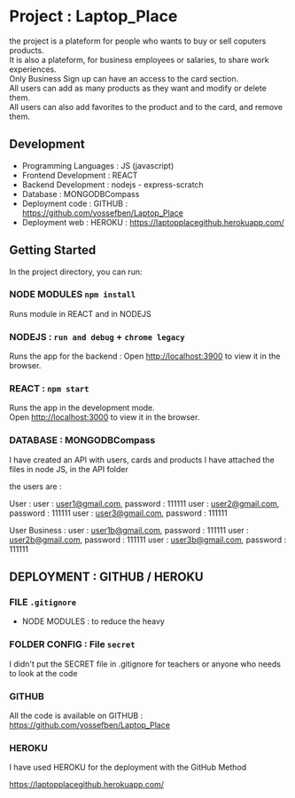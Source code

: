 # Project : Laptop_Place

the project is a plateform for people who wants to buy or sell coputers products.</br>
It is also a plateform, for business employees or salaries, to share work experiences.</br>
Only Business Sign up can have an access to the card section.</br>
All users can add as many products as they want and modify or delete them. </br>
All users can also add favorites to the product and to the card, and remove them.</br>

## Development

- Programming Languages : JS (javascript)
- Frontend Development : REACT
- Backend Development : nodejs - express-scratch
- Database : MONGODBCompass
- Deployment code : GITHUB : https://github.com/yossefben/Laptop_Place
- Deployment web : HEROKU : https://laptopplacegithub.herokuapp.com/

## Getting Started

In the project directory, you can run:

### NODE MODULES `npm install`

Runs module in REACT and in NODEJS

### NODEJS : `run and debug` + `chrome legacy`

Runs the app for the backend :
Open [http://localhost:3900](http://localhost:3900) to view it in the browser.

### REACT : `npm start`

Runs the app in the development mode.\
Open [http://localhost:3000](http://localhost:3000) to view it in the browser.

### DATABASE : MONGODBCompass

I have created an API with users, cards and products
I have attached the files in node JS, in the API folder

the users are :

User :
user : user1@gmail.com, password : 111111
user : user2@gmail.com, password : 111111
user : user3@gmail.com, password : 111111

User Business :
user : user1b@gmail.com, password : 111111
user : user2b@gmail.com, password : 111111
user : user3b@gmail.com, password : 111111

## DEPLOYMENT : GITHUB / HEROKU

### FILE `.gitignore`

- NODE MODULES : to reduce the heavy

### FOLDER CONFIG : File `secret`

I didn't put the SECRET file in .gitignore for teachers or anyone who needs to look at the code

### GITHUB

All the code is available on GITHUB : https://github.com/yossefben/Laptop_Place

### HEROKU

I have used HEROKU for the deployment with the GitHub Method

https://laptopplacegithub.herokuapp.com/
